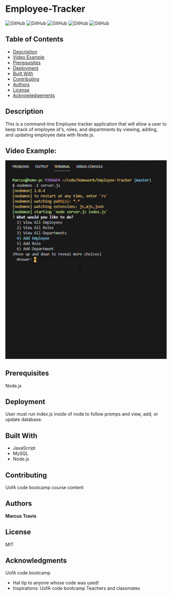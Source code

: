  
# Employee-Tracker

![GitHub](https://img.shields.io/github/repo-size/MarcusTravis/Employee-Tracker?style=plastic) ![GitHub](https://img.shields.io/github/last-commit/MarcusTravis/Employee-Tracker?style=plastic) ![GitHub](https://img.shields.io/github/languages/top/MarcusTravis/Employee-Tracker?style=plastic) ![GitHub](https://img.shields.io/github/license/MarcusTravis/Employee-Tracker?style=plastic) ![GitHub](https://img.shields.io/github/followers/MarcusTravis?style=social)

## Table of Contents

* [Description](#description)
* [Video Example](#video-example)
* [Prerequisites](#prerequisites)
* [Deployment](#deployment)
* [Built With](#built-with)
* [Contributing](#contributing)
* [Authors](#authors)
* [License](#license)
* [Acknowledgements](#acknowledgements)

## Description

This is a command-line Employee tracker application that will allow a user to keep track of employee id's, roles, and departments by viewing, adding, and updating employee data with Node.js.

## Video Example:
![video of app](./public/images/employee-tracker-gif.gif)

## Prerequisites

Node.js 

## Deployment

User must run index.js inside of node to follow promps and view, add, or update database.

## Built With

* JavaScript<br>
* MySQL<br>
* Node.js

## Contributing

UofA code bootcamp course content

## Authors

**Marcus Travis**

## License

MIT

## Acknowledgments

UofA code bootcamp
* Hat tip to anyone whose code was used!
* Inspirations: UofA code bootcamp Teachers and classmates
